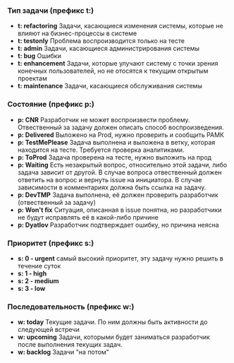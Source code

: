 ### Тип задачи (префикс t:)
* **t: refactoring** Задачи, касающиеся изменения системы, которые не влияют на бизнес-процессы в системе
* **t: testonly** Проблема воспроизводится только на тесте
* **t: admin** Задачи, касающиеся администрирования системы
* **t: bug** Ошибки
* **t: enhancement** Задачи, которые улучают систему с точки зрения конечных пользователей, но не отосятся к текущим открытым проектам
* **t: maintenance** Задачи, касающиеся обслуживания системы

### Состояние (префикс p:)
* **p: CNR** Разработчик не может воспроизвести проблему. Отвественный за задачу должен описать способ воспроизведения.
* **p: Delivered** Выложено на Prod, нужно проверить и сообщить РАМК	
* **p: TestMePlease** Задача выполнена и выложена в ветку, которая находится на тесте. Требуется проверка аналитиками.
* **p: ToProd** Задача проверена на тесте, нужно выложить на прод
* **p: Waiting** Есть незакрытый вопрос, относительно этой задачи, либо задача зависит от другой. В случае вопроса отвественный должен ответить на вопрос и вернуть issue на инициатора. В случае зависимости в комментариях должна быть ссылка на задачу.
* **p: DevTMP** Задача выполнена, её должен проверить разработчик (отвественный за задачу)
* **p: Won't fix** Ситуация, описанная в issue понятна, но разработчики не будут исправлять её в какой-либо причине
* **p: Dyatlov** Разработчик подтверждает ошибку, но причина  неясна

### Приоритет (префикс s:)
* **s: 0 - urgent** самый высокий приоритет, эту задачу нужно решить в течение суток
* **s: 1 - high** 
* **s: 2 - medium** 	
* **s: 3 - low** 

### Последовательность  (префикс w:)
* **w: today** Текущие задачи. По ним должны быть активности до следующей встречи
* **w: upcoming** Задачи, которыми будет заниматься разработчик после выполнения текущих задач.
* **w: backlog** Задачи "на потом"